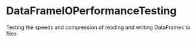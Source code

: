 # DataFrameIOPerformanceTesting
Testing the speeds and compression of reading and writing DataFrames to files
